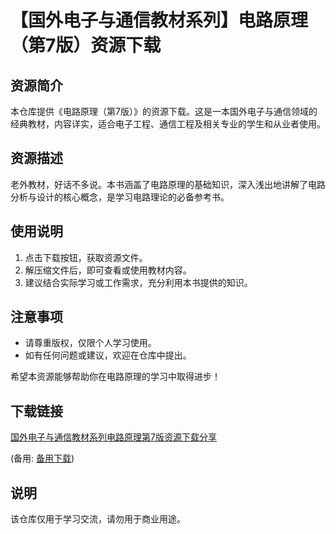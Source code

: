 # 【国外电子与通信教材系列】电路原理（第7版）资源下载

## 资源简介

本仓库提供《电路原理（第7版）》的资源下载。这是一本国外电子与通信领域的经典教材，内容详实，适合电子工程、通信工程及相关专业的学生和从业者使用。

## 资源描述

老外教材，好话不多说。本书涵盖了电路原理的基础知识，深入浅出地讲解了电路分析与设计的核心概念，是学习电路理论的必备参考书。

## 使用说明

1. 点击下载按钮，获取资源文件。
2. 解压缩文件后，即可查看或使用教材内容。
3. 建议结合实际学习或工作需求，充分利用本书提供的知识。

## 注意事项

- 请尊重版权，仅限个人学习使用。
- 如有任何问题或建议，欢迎在仓库中提出。

希望本资源能够帮助你在电路原理的学习中取得进步！

## 下载链接
[国外电子与通信教材系列电路原理第7版资源下载分享](https://pan.quark.cn/s/401dbd06e62d) 

(备用: [备用下载](https://pan.baidu.com/s/1v6_QMhCMf2PoyG5w1sQVVg?pwd=1234))

## 说明

该仓库仅用于学习交流，请勿用于商业用途。
